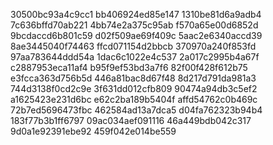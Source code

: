 30500bc93a4c9cc1
bb406924ed85e147
1310be81d6a9adb4
7c636bffd70ab221
4bb74e2a375c95ab
f570a65e00d6852d
9bcdaccd6b801c59
d02f509ae69f409c
5aac2e6340accd39
8ae3445040f74463
ffcd071154d2bbcb
370970a240f853fd
97aa783644ddd54a
1dac6c1022e4c537
2a017c2995b4a67f
c2887953eca11af4
b95f9ef53bd3a7f6
82f00f428f612b75
e3fcca363d756b5d
446a81bac8d67f48
8d217d791da981a3
744d3138f0cd2c9e
3f631dd012cfb809
90474a94db3c5ef2
a1625423e231d6bc
e62c2ba189b5404f
affd54762c0b469c
72b7ed5696473fbc
462584ad13a7dca5
d04fa762323b94b4
183f77b3b1ff6797
09ac034aef091116
46a449bdb042c317
9d0a1e92391ebe92
459f042e014be559
